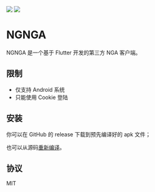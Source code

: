 ![](https://github.com/PoiScript/NGNGA/workflows/Dev/badge.svg)
![](https://github.com/PoiScript/NGNGA/workflows/Release/badge.svg)

# NGNGA

NGNGA 是一个基于 Flutter 开发的第三方 NGA 客户端。

## 限制

- 仅支持 Android 系统
- 只能使用 Cookie 登陆

## 安装

你可以在 GitHub 的 release 下载到预先编译好的 apk 文件；

也可以从源码[重新编译](https://github.com/PoiScript/NGNGA/wiki/%E5%BC%80%E5%8F%91#%E6%89%93%E5%8C%85)。

## 协议

MIT